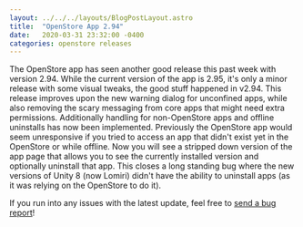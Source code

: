 ```yaml
---
layout: ../../../layouts/BlogPostLayout.astro
title:  "OpenStore App 2.94"
date:   2020-03-31 23:32:00 -0400
categories: openstore releases
---
```


The OpenStore app has seen another good release this past week with version 2.94.
While the current version of the app is 2.95, it's only a minor release with some
visual tweaks, the good stuff happened in v2.94. This release improves upon the
new warning dialog for unconfined apps, while also removing the scary messaging
from core apps that might need extra permissions. Additionally handling for
non-OpenStore apps and offline uninstalls has now been implemented. Previously
the OpenStore app would seem unresponsive if you tried to access an app that didn't
exist yet in the OpenStore or while offline. Now you will see a stripped down version
of the app page that allows you to see the currently installed version and optionally
uninstall that app. This closes a long standing bug where the new versions of
Unity 8 (now Lomiri) didn't have the ability to uninstall apps (as it was relying
on the OpenStore to do it).

If you run into any issues with the latest update, feel free to
[send a bug report](https://gitlab.com/theopenstore/openstore-meta/issues)!
